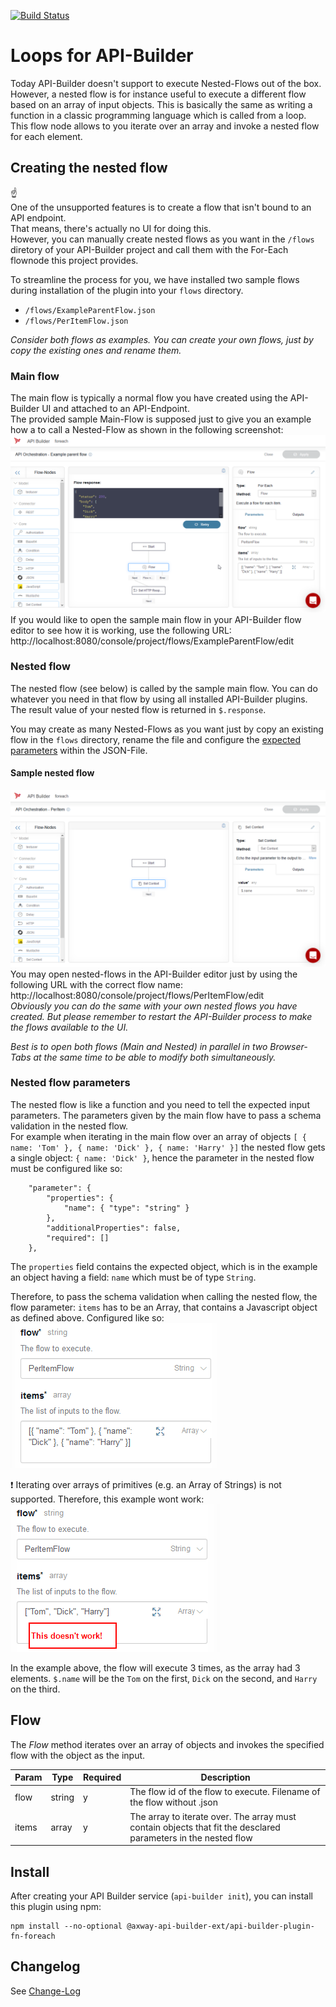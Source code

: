 [![Build Status](https://github.com/Axway-API-Builder-Ext/api-builder-extras/workflows/Foreach%20Flow-Node%20Tests/badge.svg)](https://github.com/Axway-API-Builder-Ext/api-builder-extras/actions?query=XML+Flow)

# Loops for API-Builder
Today API-Builder doesn't support to execute Nested-Flows out of the box. However, a nested flow is for instance useful to execute a different flow based on an array of input objects. This is basically the same as writing a function in a classic programming language which is called from a loop.  
This flow node allows to you iterate over an array and invoke a nested flow for each element.

## Creating the nested flow
:point_up:  
One of the unsupported features is to create a flow that isn't bound to an API endpoint.  
That means, there's actually no UI for doing this.  
However, you can manually create nested flows as you want in the `/flows` diretory of your API-Builder project and call them with the For-Each flownode this project provides.  

To streamline the process for you, we have installed two sample flows during installation of the plugin into your `flows` directory.
- `/flows/ExampleParentFlow.json`
- `/flows/PerItemFlow.json`

_Consider both flows as examples. You can create your own flows, just by copy the existing ones and rename them._

### Main flow
The main flow is typically a normal flow you have created using the API-Builder UI and attached to an API-Endpoint.  
The provided sample Main-Flow is supposed just to give you an example how a to call a Nested-Flow as shown in the following screenshot:    
![Main flow using nested flow](imgs/ExampleParentFlow.png)  
If you would like to open the sample main flow in your API-Builder flow editor to see how it is working, use the following URL:  
http://localhost:8080/console/project/flows/ExampleParentFlow/edit

### Nested flow
The nested flow (see below) is called by the sample main flow. You can do whatever you need in that flow by using all installed API-Builder plugins.  
The result value of your nested flow is returned in `$.response`.  

You may create as many Nested-Flows as you want just by copy an existing flow in the `flows` directory, rename the file and configure the [expected parameters](#nested-flow-parameters) within the JSON-File.  
 

#### Sample nested flow
![Nested flow](imgs/ExampleNestedFlow.png)  
You may open nested-flows in the API-Builder editor just by using the following URL with the correct flow name:   
http://localhost:8080/console/project/flows/PerItemFlow/edit  
_Obviously you can do the same with your own nested flows you have created. But please remember to restart the API-Builder process to make the flows available to the UI._ 

_Best is to open both flows (Main and Nested) in parallel in two Browser-Tabs at the same time to be able to modify both simultaneously._

### Nested flow parameters
The nested flow is like a function and you need to tell the expected input parameters. The parameters given by the main flow have to pass a schema validation in the nested flow.  
For example when iterating in the main flow over an array of objects `[ { name: 'Tom' }, { name: 'Dick' }, { name: 'Harry' }]`
the nested flow gets a single object: `{ name: 'Dick' }`, hence the parameter in the nested flow must be configured like so:   

```
	"parameter": {
		"properties": {
		    "name": { "type": "string" }
		},
		"additionalProperties": false,
		"required": []
	},
```
The `properties` field contains the expected object, which is in the example an object having a field: `name` which must be of type `String`.

Therefore, to pass the schema validation when calling the nested flow, the flow parameter: `items` has to be an Array, that contains a Javascript object as defined above. Configured like so:  
![Correct items parameter][items-parameter]  

:exclamation: Iterating over arrays of primitives (e.g. an Array of Strings) is not supported. Therefore, this example wont work:   
![Wrong items parameter][wrong-items-parameter]  

In the example above, the flow will execute 3 times, as the array had 3 elements.
`$.name` will be the `Tom` on the first, `Dick` on the second, and `Harry` on the third.



## Flow

The _Flow_ method iterates over an array of objects and invokes the specified flow with the object as the input.

| Param | Type | Required | Description |
| --- | --- | --- | --- |
| flow | string | y | The flow id of the flow to execute. Filename of the flow without .json |
| items | array | y | The array to iterate over. The array must contain objects that fit the desclared parameters in the nested flow |

## Install

After creating your API Builder service (`api-builder init`), you can install this plugin using npm:

```
npm install --no-optional @axway-api-builder-ext/api-builder-plugin-fn-foreach
```

## Changelog
See [Change-Log][6]

[6]: Changelog.md

[flow-editor]: imgs/foreachFlow.png
[items-parameter]: imgs/items_parameter.png
[wrong-items-parameter]: imgs/wrong_items_parameter.png
[example-parent-flow]: imgs/ExampleParentFlow.png
[example-nested-flow]: imgs/ExampleNestedFlow.png
